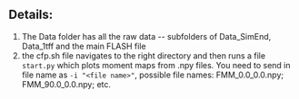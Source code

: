 ## Details:
1. The Data folder has all the raw data -- subfolders of Data_SimEnd, Data_1tff and the main FLASH file
2. the cfp.sh file navigates to the right directory and then runs a file `start.py` which plots moment maps from .npy files. You need to send in file name as `-i "<file name>"`, possible file names: FMM_0.0_0.0.npy; FMM_90.0_0.0.npy; etc.
